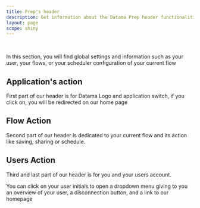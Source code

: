 ```yaml
---
title: Prep's header
description: Get information about the Datama Prep header functionalities
layout: page
scope: shiny
---
```


<br>

In this section, you will find global settings and information such as your user, your flows, or your scheduler configuration of your current flow

## Application's action

First part of our header is for Datama Logo and application switch, if you click on, you will be redirected on our home page 

## Flow Action

Second part of our header is dedicated to your current flow and its action like saving, sharing or schedule.

## Users Action

Third and last part of our header is for you and your users account.

You can click on your user initials to open a dropdown menu giving to you an overview of your user, a disconnection button, and a link to our homepage 